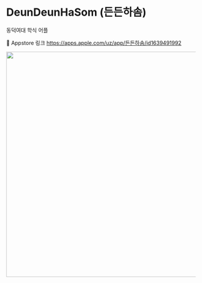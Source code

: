 # DeunDeunHaSom (든든하솜)
동덕여대 학식 어플

🔗 Appstore 링크
https://apps.apple.com/uz/app/든든하솜/id1639491992

<img width="600" src="https://github.com/wonhui-kim/DeunDeunHaSom_/assets/96123303/f5a26262-127e-4e76-94e4-7718f7c0e206">
